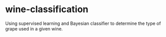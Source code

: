 # wine-classification
Using supervised learning and Bayesian classifier to determine the type of grape used in a given wine.
